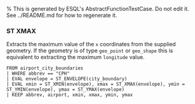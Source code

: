 % This is generated by ESQL's AbstractFunctionTestCase. Do not edit it. See ../README.md for how to regenerate it.

### ST XMAX
Extracts the maximum value of the `x` coordinates from the supplied geometry.
If the geometry is of type `geo_point` or `geo_shape` this is equivalent to extracting the maximum `longitude` value.

```esql
FROM airport_city_boundaries
| WHERE abbrev == "CPH"
| EVAL envelope = ST_ENVELOPE(city_boundary)
| EVAL xmin = ST_XMIN(envelope), xmax = ST_XMAX(envelope), ymin = ST_YMIN(envelope), ymax = ST_YMAX(envelope)
| KEEP abbrev, airport, xmin, xmax, ymin, ymax
```

